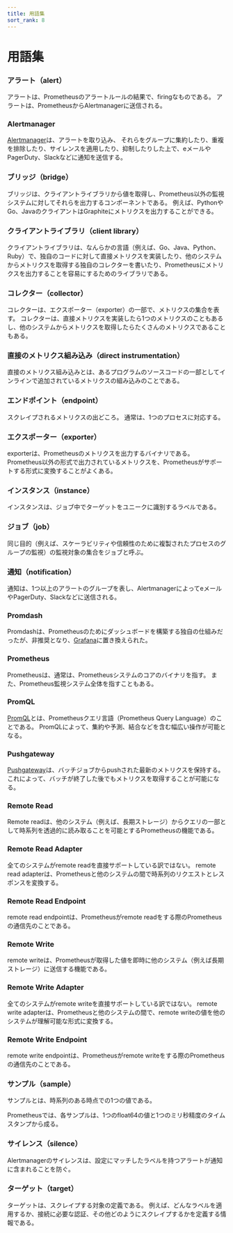 ```yaml
---
title: 用語集
sort_rank: 8
---
```


# **用語集**


### アラート（alert）

アラートは、Prometheusのアラートルールの結果で、firingなものである。 アラートは、PrometheusからAlertmanagerに送信される。

### Alertmanager

[Alertmanager](../../alerting/overview/)は、アラートを取り込み、 それらをグループに集約したり、重複を排除したり、サイレンスを適用したり、抑制したりした上で、eメールやPagerDuty、Slackなどに通知を送信する。

### ブリッジ（bridge）

ブリッジは、クライアントライブラリから値を取得し、Prometheus以外の監視システムに対してそれらを出力するコンポーネントである。 例えば、PythonやGo、JavaのクライアントはGraphiteにメトリクスを出力することができる。

### クライアントライブラリ（client library）

クライアントライブラリは、なんらかの言語（例えば、Go、Java、Python、Ruby）で、独自のコードに対して直接メトリクスを実装したり、他のシステムからメトリクスを取得する独自のコレクターを書いたり、Prometheusにメトリクスを出力することを容易にするためのライブラリである。

### コレクター（collector）

コレクターは、エクスポーター（exporter）の一部で、メトリクスの集合を表す。 コレクターは、直接メトリクスを実装したら1つのメトリクスのこともあるし、他のシステムからメトリクスを取得したらたくさんのメトリクスであることもある。

### 直接のメトリクス組み込み（direct instrumentation）

直接のメトリクス組み込みとは、あるプログラムのソースコードの一部としてインラインで追加されているメトリクスの組み込みのことである。

### エンドポイント（endpoint）

スクレイプされるメトリクスの出どころ。 通常は、1つのプロセスに対応する。

### エクスポーター（exporter）

exporterは、Prometheusのメトリクスを出力するバイナリである。Prometheus以外の形式で出力されているメトリクスを、Prometheusがサポートする形式に変換することがよくある。

### インスタンス（instance）

インスタンスは、ジョブ中でターゲットをユニークに識別するラベルである。

### ジョブ（job）

同じ目的（例えば、スケーラビリティや信頼性のために複製されたプロセスのグループの監視）の監視対象の集合をジョブと呼ぶ。

### 通知（notification）

通知は、1つ以上のアラートのグループを表し、AlertmanagerによってeメールやPagerDuty、Slackなどに送信される。

### Promdash

Promdashは、Prometheusのためにダッシュボードを構築する独自の仕組みだったが、非推奨となり、[Grafana](../../visualization/grafana/)に置き換えられた。

### Prometheus

Prometheusは、通常は、Prometheusシステムのコアのバイナリを指す。 また、Prometheus監視システム全体を指すこともある。

### PromQL

[PromQL](/docs/prometheus/latest/querying/basics/)とは、Prometheusクエリ言語（Prometheus Query Language）のことである。 PromQLによって、集約や予測、結合などを含む幅広い操作が可能となる。

### Pushgateway

[Pushgateway](../../instrumenting/pushing/)は、バッチジョブからpushされた最新のメトリクスを保持する。 これによって、バッチが終了した後でもメトリクスを取得することが可能になる。

### Remote Read

Remote readは、他のシステム（例えば、長期ストレージ）からクエリの一部として時系列を透過的に読み取ることを可能とするPrometheusの機能である。

### Remote Read Adapter

全てのシステムがremote readを直接サポートしている訳ではない。 remote read adapterは、Prometheusと他のシステムの間で時系列のリクエストとレスポンスを変換する。

### Remote Read Endpoint

remote read endpointは、Prometheusがremote readをする際のPrometheusの通信先のことである。

### Remote Write

remote writeは、Prometheusが取得した値を即時に他のシステム（例えば長期ストレージ）に送信する機能である。

### Remote Write Adapter

全てのシステムがremote writeを直接サポートしている訳ではない。 remote write adapterは、Prometheusと他のシステムの間で、remote writeの値を他のシステムが理解可能な形式に変換する。

### Remote Write Endpoint

remote write endpointは、Prometheusがremote writeをする際のPrometheusの通信先のことである。

### サンプル（sample）

サンプルとは、時系列のある時点での1つの値である。

Prometheusでは、各サンプルは、1つのfloat64の値と1つのミリ秒精度のタイムスタンプから成る。

### サイレンス（silence）

Alertmanagerのサイレンスは、設定にマッチしたラベルを持つアラートが通知に含まれることを防ぐ。

### ターゲット（target）

ターゲットは、スクレイプする対象の定義である。 例えば、どんなラベルを適用するか、接続に必要な認証、その他どのようにスクレイプするかを定義する情報である。

